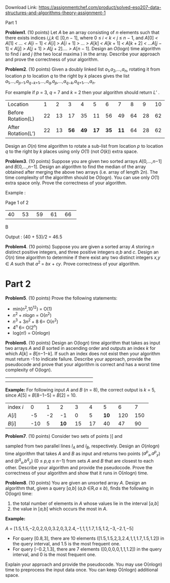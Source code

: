Download Link: https://assignmentchef.com/product/solved-eso207-data-structures-and-algorithms-theory-assignment-1
<br>






Part 1

<strong>Problem1</strong>. (10 points) Let <em>A </em>be an array consisting of <em>n </em>elements such that there exists indices <em>i,j,k </em>∈ [0<em>,n </em>− 1], where 0 ≤ <em>i &lt; k &lt; j </em>≤ <em>n </em>− 1, and <em>A</em>[0] <em>&lt; A</em>[1] <em>&lt; … &lt; A</em>[<em>i </em>− 1] <em>&lt; A</em>[<em>i</em>] <em>&gt; A</em>[<em>i </em>+ 1] <em>&gt; … &gt; A</em>[<em>k</em>] <em>&lt; A</em>[<em>k </em>+ 1] <em>&lt; A</em>[<em>k </em>+ 2] <em>&lt; …A</em>[<em>j </em>− 1] <em>&lt; A</em>[<em>j</em>] <em>&gt; A</em>[<em>j </em>+ 1] <em>&gt; A</em>[<em>j </em>+ 2]<em>…. &gt; A</em>[<em>n </em>− 1]. Design an <em>O</em>(log<em>n</em>) time algorithm to find <em>i </em>and <em>j </em>(the two local maxima ) in the array. Describe your approach and prove the correctness of your algorithm.

<strong>Problem2</strong>. (10 points) Given a doubly linked list <em>a</em><sub>1</sub><em>,a</em><sub>2</sub><em>,…,a<sub>n</sub></em>, rotating it from location <em>p </em>to location <em>q </em>to the right by <em>k </em>places gives the list <em>a</em><sub>1</sub><em>,…,a<sub>p</sub></em><sub>−1</sub><em>,a<sub>q</sub></em><sub>−<em>k</em>+1</sub><em>,…,a<sub>q</sub>,a<sub>p</sub>,…,a<sub>q</sub></em><sub>−<em>k</em></sub><em>,a<sub>q</sub></em><sub>+1</sub><em>,…,a<sub>n</sub></em>.

For example if <em>p </em>= 3, <em>q </em>= 7 and <em>k </em>= 2 then your algorithm should return <em>L’ </em>.

<table width="429">

 <tbody>

  <tr>

   <td width="127">Location</td>

   <td width="29">1</td>

   <td width="29">2</td>

   <td width="31">3</td>

   <td width="31">4</td>

   <td width="31">5</td>

   <td width="31">6</td>

   <td width="31">7</td>

   <td width="29">8</td>

   <td width="29">9</td>

   <td width="29">10</td>

  </tr>

  <tr>

   <td width="127">Before Rotation(L)</td>

   <td width="29">22</td>

   <td width="29">13</td>

   <td width="31">17</td>

   <td width="31">35</td>

   <td width="31">11</td>

   <td width="31">56</td>

   <td width="31">49</td>

   <td width="29">64</td>

   <td width="29">28</td>

   <td width="29">62</td>

  </tr>

  <tr>

   <td width="127">After Rotation(L’)</td>

   <td width="29">22</td>

   <td width="29">13</td>

   <td width="31"><strong>56</strong></td>

   <td width="31"><strong>49</strong></td>

   <td width="31"><strong>17</strong></td>

   <td width="31"><strong>35</strong></td>

   <td width="31"><strong>11</strong></td>

   <td width="29">64</td>

   <td width="29">28</td>

   <td width="29">62</td>

  </tr>

 </tbody>

</table>

Design an <em>O</em>(<em>n</em>) time algorithm to rotate a sub-list from location <em>p </em>to location <em>q </em>to the right by <em>k </em>places using only <em>O</em>(1) (not <em>O</em>(<em>k</em>)) extra space.

<strong>Problem3</strong>. (10 points) Suppose you are given two sorted arrays <em>A</em>[0<em>,…,n</em>−1] and <em>B</em>[0<em>,…,n</em>−1]. Design an algorithm to find the median of the array obtained after merging the above two arrays (i.e. array of length 2<em>n</em>). The time complexity of the algorithm should be <em>O</em>(log<em>n</em>). You can use only <em>O</em>(1) extra space only. Prove the correctness of your algorithm.

Example :

Page 1 of 2

<table width="146">

 <tbody>

  <tr>

   <td width="29">40</td>

   <td width="29">53</td>

   <td width="29">59</td>

   <td width="29">61</td>

   <td width="29">66</td>

  </tr>

 </tbody>

</table>

B

Output : (40 + 53)<em>/</em>2 = 46<em>.</em>5

<strong>Problem4</strong>. (10 points) Suppose you are given a sorted array <em>A </em>storing <em>n </em>distinct positive integers, and three positive integers <em>a</em>,<em>b </em>and <em>c</em>. Design an <em>O</em>(<em>n</em>) time algorithm to determine if there exist any two distinct integers <em>x,y </em>∈ <em>A </em>such that <em>a</em><sup>2 </sup>= <em>bx </em>+ <em>cy</em>. Prove correctness of your algorithm.

<h1>Part 2</h1>

<strong>Problem5</strong>. (10 points) Prove the following statements:

<ul>

 <li>min(<em>n</em><sup>2</sup><em>,</em>10<sup>12</sup>) = O(1)</li>

 <li><em>n</em><sup>2 </sup>+ <em>n</em>log<em>n </em>= O(<em>n</em><sup>2</sup>)</li>

 <li><em>n</em><sup>3 </sup>+ 3<em>n</em><sup>2 </sup>+ 8 6= O(<em>n</em><sup>2</sup>)</li>

 <li>4<em><sup>n </sup></em>6= O(2<em><sup>n</sup></em>)</li>

 <li>log(<em>n</em>!) = O(<em>n</em>log<em>n</em>)</li>

</ul>

<strong>Problem6</strong>. (10 points) Design an O(log<em>n</em>) time algorithm that takes as input two arrays <em>A </em>and <em>B </em>sorted in ascending order and outputs an index <em>k </em>for which <em>A</em>[<em>k</em>] = <em>B</em>[<em>n</em>−1−<em>k</em>]. If such an index does not exist then your algorithm must return -1 to indicate failure. Describe your approach, provide the pseudocode and prove that your algorithm is correct and has a worst time complexity of O(log<em>n</em>).

<table>

 <tbody>

  <tr>

   <td width="245"></td>

  </tr>

  <tr>

   <td></td>

   <td></td>

  </tr>

 </tbody>

</table>

<strong>Example: </strong>For following input <em>A </em>and <em>B </em>(<em>n </em>= 8), the correct output is <em>k </em>= 5, since <em>A</em>[5] = <em>B</em>[8−1−5] = <em>B</em>[2] = 10.

<table width="310">

 <tbody>

  <tr>

   <td width="56">index <em>i</em></td>

   <td width="34">0</td>

   <td width="27">1</td>

   <td width="31">2</td>

   <td width="29">3</td>

   <td width="29">4</td>

   <td width="31">5</td>

   <td width="36">6</td>

   <td width="36">7</td>

  </tr>

  <tr>

   <td width="56"><em>A</em>[<em>i</em>]</td>

   <td width="34">-5</td>

   <td width="27">-2</td>

   <td width="31">-1</td>

   <td width="29">0</td>

   <td width="29">5</td>

   <td width="31"><strong>10</strong></td>

   <td width="36">120</td>

   <td width="36">150</td>

  </tr>

  <tr>

   <td width="56"><em>B</em>[<em>i</em>]</td>

   <td width="34">-10</td>

   <td width="27">5</td>

   <td width="31"><strong>10</strong></td>

   <td width="29">15</td>

   <td width="29">17</td>

   <td width="31">40</td>

   <td width="36">47</td>

   <td width="36">90</td>

  </tr>

 </tbody>

</table>

<strong>Problem7</strong>. (10 points) Consider two sets of points      )] and

sampled from two parallel lines <em>l<sub>A </sub></em>and <em>l<sub>B</sub></em>, respectively. Design an <em>O</em>(<em>n</em>log<em>n</em>) time algorithm that takes <em>A </em>and <em>B </em>as input and returns two points (<em>a<sup>p</sup><sub>x</sub>,a<sup>p</sup><sub>y</sub></em>) and (<em>b<sup>q</sup><sub>x</sub>,b<sup>q</sup><sub>y</sub></em>) (0 ≤ <em>p,q </em>≤ <em>n</em>−1) from sets <em>A </em>and <em>B </em>that are closest to each other. Describe your algorithm and provide the pseudocode. Prove the correctness of your algorithm and show that it runs in O(<em>n</em>log<em>n</em>) time.

<strong>Problem8</strong>. (10 points) You are given an unsorted array <em>A</em>. Design an algorithm that, given a query [<em>a,b</em>] (<em>a,b </em>∈R<em>,a </em>≤ <em>b</em>), finds the following in O(log<em>n</em>) time:

<ol>

 <li>the total number of elements in <em>A </em>whose values lie in the interval [<em>a,b</em>]</li>

 <li>the value in [<em>a,b</em>] which occurs the most in <em>A</em>.</li>

</ol>

<strong>Example:</strong>

<em>A </em>= [1<em>.</em>5<em>,</em>1<em>.</em>5<em>,</em>−2<em>,</em>0<em>,</em>2<em>,</em>0<em>,</em>0<em>,</em>3<em>.</em>2<em>,</em>0<em>,</em>3<em>,</em>2<em>.</em>4<em>,</em>−1<em>,</em>1<em>,</em>1<em>,</em>1<em>.</em>7<em>,</em>1<em>.</em>5<em>,</em>1<em>.</em>2<em>,</em>−3<em>,</em>−2<em>.</em>1<em>,</em>−5]

<ul>

 <li>For query [0<em>.</em>8<em>,</em>3], there are 10 elements ([1<em>.</em>5<em>,</em>1<em>.</em>5<em>,</em>2<em>,</em>3<em>,</em>2<em>.</em>4<em>,</em>1<em>,</em>1<em>,</em>1<em>.</em>7<em>,</em>1<em>.</em>5<em>,</em>1<em>.</em>2]) in the query interval, and 1<em>.</em>5 is the most frequent one.</li>

 <li>For query [−0<em>.</em>2<em>,</em>1<em>.</em>3], there are 7 elements ([0<em>,</em>0<em>,</em>0<em>,</em>0<em>,</em>1<em>,</em>1<em>,</em>1<em>.</em>2]) in the query interval, and 0 is the most frequent one.</li>

</ul>

Explain your approach and provide the pseudocode. You may use O(<em>n</em>log<em>n</em>) time to preprocess the input data once. You can keep O(<em>n</em>log<em>n</em>) additional space.


